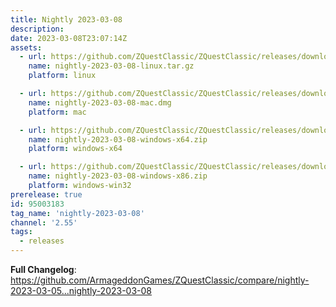 ```yaml
---
title: Nightly 2023-03-08
description: 
date: 2023-03-08T23:07:14Z
assets: 
  - url: https://github.com/ZQuestClassic/ZQuestClassic/releases/download/nightly-2023-03-08/nightly-2023-03-08-linux.tar.gz
    name: nightly-2023-03-08-linux.tar.gz
    platform: linux

  - url: https://github.com/ZQuestClassic/ZQuestClassic/releases/download/nightly-2023-03-08/nightly-2023-03-08-mac.dmg
    name: nightly-2023-03-08-mac.dmg
    platform: mac

  - url: https://github.com/ZQuestClassic/ZQuestClassic/releases/download/nightly-2023-03-08/nightly-2023-03-08-windows-x64.zip
    name: nightly-2023-03-08-windows-x64.zip
    platform: windows-x64

  - url: https://github.com/ZQuestClassic/ZQuestClassic/releases/download/nightly-2023-03-08/nightly-2023-03-08-windows-x86.zip
    name: nightly-2023-03-08-windows-x86.zip
    platform: windows-win32
prerelease: true
id: 95003183
tag_name: 'nightly-2023-03-08'
channel: '2.55'
tags:
  - releases
---
```


**Full Changelog**: https://github.com/ArmageddonGames/ZQuestClassic/compare/nightly-2023-03-05...nightly-2023-03-08
